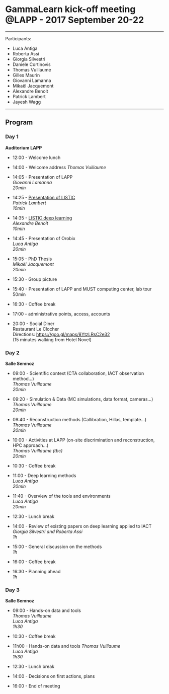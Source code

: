 # GammaLearn kick-off meeting @LAPP - 2017 September 20-22

___
Participants:

- Luca Antiga
- Roberta Assi
- Giorgia Silvestri
- Daniele Cortinovis
- Thomas Vuillaume
- Gilles Maurin
- Giovanni Lamanna
- Mikaël Jacquemont
- Alexandre Benoit
- Patrick Lambert
- Jayesh Wagg
___

## Program

### Day 1
**Auditorium LAPP**


- 12:00 - Welcome lunch
- 14:00 - Welcome address 
_Thomas Vuillaume_  
- 14:05 - Presentation of LAPP  
_Giovanni Lamanna_  
_20min_
- 14:25 - [Presentation of LISTIC](Day1/LISTIC_patrick_lambert.ppt)  
_Patrick Lambert  
10min_  
- 14:35 - [LISTIC deep learning](Day1/LISTIC_Alexandre_Benoit.pdf)  
_Alexandre Benoit   
10min_  
- 14:45 - Presentation of Orobix  
_Luca Antiga  
20min_
- 15:05 - PhD Thesis  
_Mikaël Jacquemont  
20min_

- 15:30 - Group picture

- 15:40 - Presentation of LAPP and MUST computing center, lab tour  
50min

- 16:30 - Coffee break

- 17:00 - administrative points, access, accounts


- 20:00 - Social Diner  
Restaurant Le Clocher  
Directions: https://goo.gl/maps/8YtzLRsC2e32  
(15 minutes walking from Hotel Novel)


### Day 2
**Salle Semnoz**

- 09:00 - Scientific context (CTA collaboration, IACT observation method...)   
_Thomas Vuillaume  
20min_  
- 09:20 - Simulation & Data (MC simulations, data format, cameras...)  
_Thomas Vuillaume  
20min_  
- 09:40 - Reconstruction methods (Callibration, Hillas, template...)  
_Thomas Vuillaume  
20min_
- 10:00 - Activities at LAPP (on-site discrimination and reconstruction, HPC approach...)  
_Thomas Vuillaume (tbc)  
20min_

- 10:30 - Coffee break  

- 11:00 - Deep learning methods  
_Luca Antiga  
20min_  

- 11:40 - Overview of the tools and environments  
_Luca Antiga  
20min_  

- 12:30 - Lunch break  

- 14:00 - Review of existing papers on deep learning applied to IACT  
_Giorgia Silvestri and Roberta Assi  
1h_

- 15:00 - General discussion on the methods  
_1h_

- 16:00 - Coffee break

- 16:30 - Planning ahead  
_1h_



### Day 3
**Salle Semnoz**

- 09:00 - Hands-on data and tools  
_Thomas Vuillaume  
Luca Antiga  
1h30_

- 10:30 - Coffee break

- 11h00 - Hands-on data and tools 
_Thomas Vuillaume  
Luca Antiga  
1h30_

- 12:30 - Lunch break

- 14:00 - Decisions on first actions, plans


- 16:00 - End of meeting
